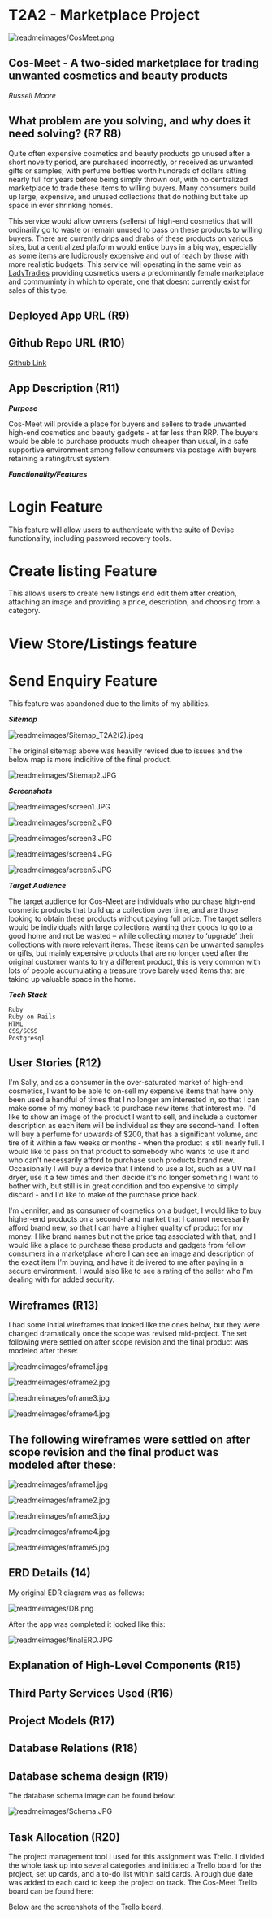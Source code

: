 # T2A2 - Marketplace Project

![readmeimages/CosMeet.png](readmeimages/CosMeet.png)

## **Cos-Meet - A two-sided marketplace for trading unwanted cosmetics and beauty products**

*Russell Moore*

## What problem are you solving, and why does it need solving? (R7 R8)

Quite often expensive cosmetics and beauty products go unused after a short novelty period, are purchased incorrectly, or received as unwanted gifts or samples; with perfume bottles worth hundreds of dollars sitting nearly full for years before being simply thrown out, with no centralized marketplace to trade these items to willing buyers. Many consumers build up large, expensive, and unused collections that do nothing but take up space in ever shrinking homes.

This service would allow owners (sellers) of high-end cosmetics that will ordinarily go to waste or remain unused to pass on these products to willing buyers. There are currently drips and drabs of these products on various sites, but a centralized platform would entice buys in a big way, especially as some items are ludicrously expensive and out of reach by those with more realistic budgets. This service will operating in the same vein as [LadyTradies](https://www.theladytradies.com.au/) providing cosmetics users a predominantly female marketplace and commuminty in which to operate, one that doesnt currently exist for sales of this type. 

## Deployed App URL (R9)



## Github Repo URL (R10)

[Github Link](https://github.com/russ-13/CosMeet)

## App Description (R11)

***Purpose***

Cos-Meet will provide a place for buyers and sellers to trade unwanted high-end cosmetics and beauty gadgets -  at far less than RRP. The buyers would be able to purchase products much cheaper than usual, in a safe supportive environment among fellow consumers via postage with buyers retaining a rating/trust system.

***Functionality/Features***

# Login Feature

This feature will allow users to authenticate with the suite of Devise functionality, including password recovery tools. 

# Create listing Feature

This allows users to create new listings end edit them after creation, attaching an image and providing a price, description, and choosing from a category.

# View Store/Listings feature

# Send Enquiry Feature

This feature was abandoned due to the limits of my abilities. 

***Sitemap***

![readmeimages/Sitemap_T2A2(2).jpeg](readmeimages/Sitemap_T2A2(2).jpeg)

The original sitemap above was heavilly revised due to issues and the below map is more indicitive of the final product.

![readmeimages/Sitemap2.JPG](readmeimages/Sitemap2.JPG)

***Screenshots***

![readmeimages/screen1.JPG](readmeimages/screen1.JPG)

![readmeimages/screen2.JPG](readmeimages/screen2.JPG)

![readmeimages/screen3.JPG](readmeimages/screen3.JPG)

![readmeimages/screen4.JPG](readmeimages/screen4.JPG)

![readmeimages/screen5.JPG](readmeimages/screen5.JPG)

***Target Audience***

The target audience for Cos-Meet are individuals who purchase high-end cosmetic products that build up a collection over time, and are those looking to obtain these products without paying full price. The target sellers would be individuals with large collections wanting their goods to go to a good home and not be wasted – while collecting money to ‘upgrade’ their collections with more relevant items. These items can be unwanted samples or gifts, but mainly expensive products that are no longer used after the original customer wants to try a different product, this is very common with lots of people accumulating a treasure trove barely used items that are taking up valuable space in the home.

***Tech Stack***


    Ruby
    Ruby on Rails
    HTML
    CSS/SCSS
    Postgresql


## User Stories (R12)

I'm Sally, and as a consumer in the over-saturated market of high-end cosmetics, I want to be able to on-sell my expensive items that have only been used a handful of times that I no longer am interested in, so that I can make some of my money back to purchase new items that interest me. I'd like to show an image of the product I want to sell, and include a customer description as each item will be individual as they are second-hand. I often will buy a perfume for upwards of $200, that has a significant volume, and tire of it within a few weeks or months - when the product is still nearly full. I would like to pass on that product to somebody who wants to use it and who can't necessarily afford to purchase such products brand new. Occasionally I will buy a device that I intend to use a lot, such as a UV nail dryer, use it a few times and then decide it's no longer something I want to bother with, but still is in great condition and too expensive to simply discard - and I'd like to make of the purchase price back. 

I'm Jennifer, and as consumer of cosmetics on a budget, I would like to buy higher-end products on a second-hand market that I cannot necessarily afford brand new, so that I can have a higher quality of product for my money.  I like brand names but not the price tag associated with that, and I would like a place to purchase these products and gadgets from fellow consumers in a marketplace where I can see an image and description of the exact item I'm buying, and have it delivered to me after paying in a secure environment. I would also like to see a rating of the seller who I'm dealing with for added security. 

## Wireframes (R13)

I had some initial wireframes that looked like the ones below, but they were changed dramatically once the scope was revised mid-project. The set following were settled on after scope revision and the final product was modeled after these:

![readmeimages/oframe1.jpg](readmeimages/oframe1.jpg)

![readmeimages/oframe2.jpg](readmeimages/oframe2.jpg)

![readmeimages/oframe3.jpg](readmeimages/oframe3.jpg)

![readmeimages/oframe4.jpg](readmeimages/oframe4.jpg)



## The following wireframes were settled on after scope revision and the final product was modeled after these:



![readmeimages/nframe1.jpg](readmeimages/nframe1.JPG)

![readmeimages/nframe2.jpg](readmeimages/nframe2.JPG)

![readmeimages/nframe3.jpg](readmeimages/nframe3.JPG)

![readmeimages/nframe4.jpg](readmeimages/nframe4.JPG)

![readmeimages/nframe5.jpg](readmeimages/nframe5.JPG)

## ERD Details (14)

My original EDR diagram was as follows:

![readmeimages/DB.png](readmeimages/DB.png)

After the app was completed it looked like this:

![readmeimages/finalERD.JPG](readmeimages/finalERD.JPG)

## Explanation of High-Level Components (R15)

## Third Party Services Used (R16)

## Project Models (R17)

## Database Relations (R18)

## Database schema design (R19)

The database schema image can be found below:

![readmeimages/Schema.JPG](readmeimages/Schema.JPG)


## Task Allocation (R20)

The project management tool I used for this assignment was Trello. I divided the whole task up into several categories and initiated a Trello board for the project, set up cards, and a to-do list within said cards. A rough due date was added to each card to keep the project on track. The Cos-Meet Trello board can be found here:

Below are the screenshots of the Trello board.